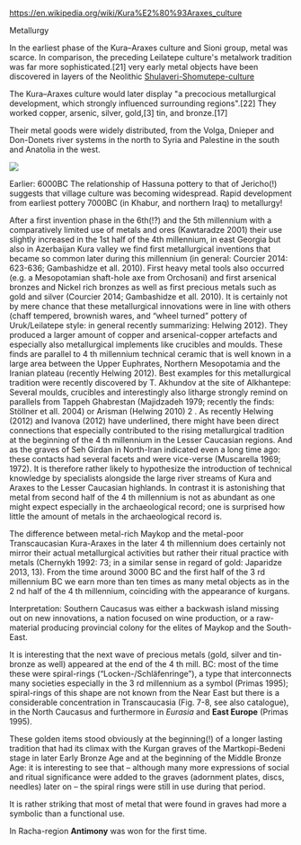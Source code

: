 https://en.wikipedia.org/wiki/Kura%E2%80%93Araxes_culture

Metallurgy

In the earliest phase of the Kura–Araxes culture and Sioni group, metal was scarce. In comparison, the preceding Leilatepe culture's metalwork tradition was far more sophisticated.[21] very early metal objects have been discovered in layers of the Neolithic [Shulaveri-Shomutepe-culture](https://en.wikipedia.org/wiki/Shulaveri-Shomu_culture)

The Kura–Araxes culture would later display "a precocious metallurgical development, which strongly influenced surrounding regions".[22] They worked copper, arsenic, silver, gold,[3] tin, and bronze.[17]

Their metal goods were widely distributed, from the Volga, Dnieper and Don-Donets river systems in the north to Syria and Palestine in the south and Anatolia in the west.

![](http://amigo.ge/saunjegallery/albums/userpics/10001/7~21.jpg)

Earlier: 6000BC The relationship of Hassuna pottery to that of Jericho(!) suggests that village culture was becoming widespread. Rapid development from earliest pottery 7000BC (in Khabur, and northern Iraq) to metallurgy!

After a first invention phase in the 6th(!?) and the 5th millennium with a comparatively limited
use of metals and ores (Kawtaradze 2001) their use slightly increased in the 1st half of the 4th
millennium, in east Georgia but also in Azerbaijan Kura valley we find first metallurgical
inventions that became so common later during this millennium (in general: Courcier 2014:
623-636; Gambashidze et all. 2010). First heavy metal tools also occurred (e.g. a Mesopotamian
shaft-hole axe from Orchosani) and first arsenical bronzes and Nickel rich bronzes as well as
first precious metals such as gold and silver (Courcier 2014; Gambashidze et all. 2010). It is
certainly not by mere chance that these metallurgical innovations were in line with others (chaff
tempered, brownish wares, and “wheel turned” pottery of Uruk/Leilatepe style: in general
recently summarizing: Helwing 2012). They produced a larger amount of copper and arsenical-copper
artefacts and especially also metallurgical implements like crucibles and moulds. These finds
are parallel to 4 th millennium technical ceramic that is well known in a large area between the
Upper Euphrates, Northern Mesopotamia and the Iranian plateau (recently Helwing 2012). Best
examples for this metallurgical tradition were recently discovered by T. Akhundov at the site
of Alkhantepe: Several moulds, crucibles and interestingly also litharge strongly remind on
parallels from Tappeh Ghabrestan (Majidzadeh 1979; recently the finds: Stöllner et all. 2004)
or Arisman (Helwing 2010) 2 . As recently Helwing (2012) and Ivanova (2012) have underlined,
there might have been direct connections that especially contributed to the rising metallurgical
tradition at the beginning of the 4 th millennium in the Lesser Caucasian regions. And as the
graves of Seh Girdan in North-Iran indicated even a long time ago: these contacts had several
facets and were vice-verse (Muscarella 1969; 1972). It is therefore rather likely to hypothesize
the introduction of technical knowledge by specialists alongside the large river streams of Kura
and Araxes to the Lesser Caucasian highlands.
In contrast it is astonishing that metal from second half of the 4 th millennium is not as abundant
as one might expect especially in the archaeological record; one is surprised how little the
amount of metals in the archaeological record is.

The difference between metal-rich Maykop and the metal-poor Transcaucasian Kura-Araxes in the later 4 th millennium does certainly not mirror their actual metallurgical activities but rather their ritual practice with
metals (Chernykh 1992: 73; in a similar sense in regard of gold: Japaridze 2013, 13).
From the time around 3000 BC and the first half of the 3 rd millennium BC we earn more than
ten times as many metal objects as in the 2 nd half of the 4 th millennium, coinciding with the appearance of kurgans.

Interpretation: Southern Caucasus was either a backwash island missing out on new innovations, a nation focused on wine production, or a raw-material producing provincial colony for the elites of Maykop and the South-East.

It is interesting that the next wave of
precious metals (gold, silver and tin-bronze as well) appeared at the end of the 4 th mill. BC: most
of the time these were spiral-rings (“Locken-/Schläfenringe”), a type that interconnects many
societies especially in the 3 rd millennium as a symbol (Primas 1995); spiral-rings of this shape
are not known from the Near East but there is a considerable concentration in Transcaucasia
(Fig. 7-8, see also catalogue), in the North Caucasus and furthermore in *Eurasia* and **East Europe**
(Primas 1995).

These golden items stood obviously at the beginning(!) of a longer lasting tradition
that had its climax with the Kurgan graves of the Martkopi-Bedeni stage in later Early Bronze
Age and at the beginning of the Middle Bronze Age: it is interesting to see that – although many
more expressions of social and ritual significance were added to the graves (adornment plates,
discs, needles) later on – the spiral rings were still in use during that period.

It is rather striking that most of metal that were found in graves had more a symbolic
than a functional use.

In Racha-region **Antimony** was won for the first time.